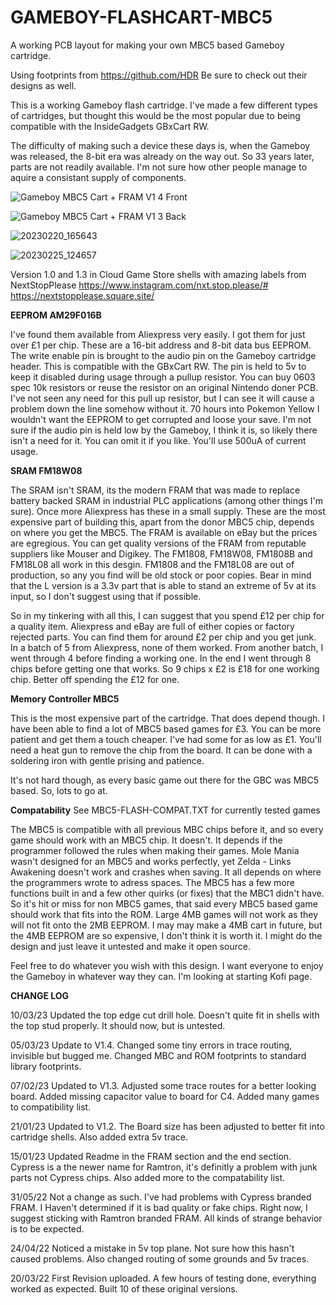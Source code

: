 # GAMEBOY-FLASHCART-MBC5
A working PCB layout for making your own MBC5 based Gameboy cartridge.

Using footprints from https://github.com/HDR Be sure to check out their designs as well.

This is a working Gameboy flash cartridge. I've made a few different types of cartridges, but thought this would be the most popular due to being compatible with the InsideGadgets GBxCart RW.

The difficulty of making such a device these days is, when the Gameboy was released, the 8-bit era was already on the way out. So 33 years later, parts are not readily available. I'm not sure how other people manage to aquire a consistant supply of components.

![Gameboy MBC5 Cart + FRAM V1 4 Front](https://user-images.githubusercontent.com/65309612/222985872-a6a6a875-8e90-4cac-a58d-20c75f550a93.jpg)

![Gameboy MBC5 Cart + FRAM V1 3 Back](https://user-images.githubusercontent.com/65309612/217316410-2b375823-c92a-4bc8-96bc-5fdd09963ec8.jpg)

![20230220_165643](https://user-images.githubusercontent.com/65309612/222986217-0f97228c-7c23-4498-a106-4085a7a98712.jpg)

![20230225_124657](https://user-images.githubusercontent.com/65309612/222986245-af637c55-5d70-44d1-82fe-ba0df399cd89.jpg)

Version 1.0 and 1.3 in Cloud Game Store shells with amazing labels from NextStopPlease https://www.instagram.com/nxt.stop.please/# https://nextstopplease.square.site/

**EEPROM AM29F016B**

I've found them available from Aliexpress very easily. I got them for just over £1 per chip. These are a 16-bit address and 8-bit data bus EEPROM. The write enable pin is brought to the audio pin on the Gameboy cartridge header. This is compatible with the GBxCart RW. The pin is held to 5v to keep it disabled during usage through a pullup resistor. You can buy 0603 spec 10k resistors or reuse the resistor on an original Nintendo doner PCB. I've not seen any need for this pull up resistor, but I can see it will cause a problem down the line somehow without it. 70 hours into Pokemon Yellow I wouldn't want the EEPROM to get corrupted and loose your save. I'm not sure if the audio pin is held low by the Gameboy, I think it is, so likely there isn't a need for it. You can omit it if you like. You'll use 500uA of current usage.

**SRAM FM18W08**

The SRAM isn't SRAM, its the modern FRAM that was made to replace battery backed SRAM in industrial PLC applications (among other things I'm sure). Once more Aliexpress has these in a small supply. These are the most expensive part of building this, apart from the donor MBC5 chip, depends on where you get the MBC5. The FRAM is available on eBay but the prices are egregious. You can get quality versions of the FRAM from reputable suppliers like Mouser and Digikey. The FM1808, FM18W08, FM1808B and FM18L08 all work in this desgin. FM1808 and the FM18L08 are out of production, so any you find will be old stock or poor copies. Bear in mind that the L version is a 3.3v part that is able to stand an extreme of 5v at its input, so I don't suggest using that if possible.

So in my tinkering with all this, I can suggest that you spend £12 per chip for a quality item. Aliexpress and eBay are full of either copies or factory rejected parts. You can find them for around £2 per chip and you get junk. In a batch of 5 from Aliexpress, none of them worked. From another batch, I went through 4 before finding a working one. In the end I went through 8 chips before getting one that works. So 9 chips x £2 is £18 for one working chip. Better off spending the £12 for one.

**Memory Controller MBC5**

This is the most expensive part of the cartridge. That does depend though. I have been able to find a lot of MBC5 based games for £3. You can be more patient and get them a touch cheaper. I've had some for as low as £1. You'll need a heat gun to remove the chip from the board. It can be done with a soldering iron with gentle prising and patience.

It's not hard though, as every basic game out there for the GBC was MBC5 based. So, lots to go at. 

**Compatability** See MBC5-FLASH-COMPAT.TXT for currently tested games

The MBC5 is compatible with all previous MBC chips before it, and so every game should work with an MBC5 chip. It doesn't. It depends if the programmer followed the rules when making their games. Mole Mania wasn't designed for an MBC5 and works perfectly, yet Zelda - Links Awakening doesn't work and crashes when saving. It all depends on where the programmers wrote to adress spaces. The MBC5 has a few more functions built in and a few other quirks (or fixes) that the MBC1 didn't have. So it's hit or miss for non MBC5 games, that said every MBC5 based game should work that fits into the ROM. Large 4MB games will not work as they will not fit onto the 2MB EEPROM. I may may make a 4MB cart in future, but the 4MB EEPROM are so expensive, I don't think it is worth it. I might do the design and just leave it untested and make it open source.


Feel free to do whatever you wish with this design. I want everyone to enjoy the Gameboy in whatever way they can. I'm looking at starting Kofi page.

**CHANGE LOG**

10/03/23
Updated the top edge cut drill hole. Doesn't quite fit in shells with the top stud properly. It should now, but is untested.

05/03/23
Update to V1.4. Changed some tiny errors in trace routing, invisible but bugged me. Changed MBC and ROM footprints to standard library footprints.

07/02/23
Updated to V1.3. Adjusted some trace routes for a better looking board. Added missing capacitor value to board for C4. Added many games to compatibility list.

21/01/23
Updated to V1.2. The Board size has been adjusted to better fit into cartridge shells. Also added extra 5v trace.

15/01/23
Updated Readme in the FRAM section and the end section. Cypress is a the newer name for Ramtron, it's definitly a problem with junk parts not Cypress chips. Also added more to the compatability list.

31/05/22 Not a change as such. I've had problems with Cypress branded FRAM. I Haven't determined if it is bad quality or fake chips. Right now, I suggest sticking with Ramtron branded FRAM. All kinds of strange behavior is to be expected.

24/04/22
Noticed a mistake in 5v top plane. Not sure how this hasn't caused problems. Also changed routing of some grounds and 5v traces.

20/03/22
First Revision uploaded. A few hours of testing done, everything worked as expected. Built 10 of these original versions.

